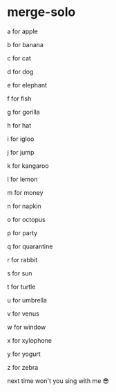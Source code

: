 # merge-solo
a for apple  

b for banana  

c for cat  

d for dog  

e for elephant   

f for fish    

g for gorilla   

h for hat  

i for igloo  

j for jump  

k for kangaroo  

l for lemon    

m for money    

n for napkin  

o for octopus  

p for party  

q for quarantine  

r for rabbit  

s for sun  

t for turtle  

u for umbrella  

v for venus  

w for window  

x for xylophone  

y for yogurt  

z for zebra  

next time won't you sing with me 😎

